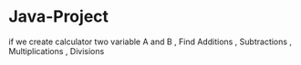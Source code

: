 # Java-Project
if we create calculator two variable A and B , Find Additions , Subtractions , Multiplications , Divisions  
